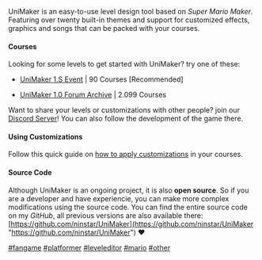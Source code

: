 UniMaker is an easy-to-use level design tool based on _Super Mario Maker_. Featuring over twenty built-in themes and support for customized effects, graphics and songs that can be packed with your courses.

#### Courses

Looking for some levels to get started with UniMaker? try one of these:

-   [UniMaker 1.S Event](https://drive.google.com/open?id=1SIGW7iRZuye8SRUInBb4Yv8M2SeQ_NqS "https://drive.google.com/open?id=1SIGW7iRZuye8SRUInBb4Yv8M2SeQ_NqS") | 90 Courses [Recommended]
    
-   [UniMaker 1.0 Forum Archive](https://drive.google.com/file/d/1i8z2pVtetxMl6AwF3mtdwNCvEXNJfkeg "https://drive.google.com/file/d/1i8z2pVtetxMl6AwF3mtdwNCvEXNJfkeg") | 2.099 Courses
    

Want to share your levels or customizations with other people? join our [Discord Server](https://discord.me/marionetwork")! You can also follow the development of the game there.

#### Using Customizations

Follow this quick guide on [how to apply customizations](https://ninstars.blogspot.com/2020/03/customization-guide-unimaker-1s.html "https://ninstars.blogspot.com/2020/03/customization-guide-unimaker-1s.html") in your courses.

#### Source Code

Although UniMaker is an ongoing project, it is also **open source**. So if you are a developer and have experiencie, you can make more complex modifications using the source code. You can find the entire source code on my _GitHub_, all previous versions are also available there: [https://github.com/ninstar/UniMaker](https://github.com/ninstar/UniMaker "https://github.com/ninstar/UniMaker") ❤

[#fangame](https://gamejolt.com/search?q=%23fangame)  [#platformer](https://gamejolt.com/search?q=%23platformer)  [#leveleditor](https://gamejolt.com/search?q=%23leveleditor)  [#mario](https://gamejolt.com/search?q=%23mario)  [#other](https://gamejolt.com/search?q=%23other)
<!--stackedit_data:
eyJoaXN0b3J5IjpbLTE1Mjc0NzgyMzJdfQ==
-->